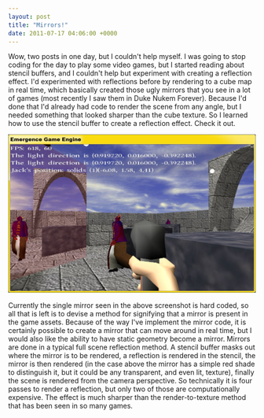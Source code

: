 ```yaml
---
layout: post
title: "Mirrors!"
date: 2011-07-17 04:06:00 +0000
---
```

Wow, two posts in one day, but I couldn't help myself. I was going to stop coding for the day to play some video games, but I started reading about stencil buffers, and I couldn't help but experiment with creating a reflection effect. I'd experimented with reflections before by rendering to a cube map in real time, which basically created those ugly mirrors that you see in a lot of games (most recently I saw them in Duke Nukem Forever). Because I'd done that I'd already had code to render the scene from any angle, but I needed something that looked sharper than the cube texture. So I learned how to use the stencil buffer to create a reflection effect. Check it out.

![Image](/assets/m/i/mirrors.JPG)

Currently the single mirror seen in the above screenshot is hard coded, so all that is left is to devise a method for signifying that a mirror is present in the game assets. Because of the way I've implement the mirror code, it is certainly possible to create a mirror that can move around in real time, but I would also like the ability to have static geometry become a mirror.
Mirrors are done in a typical full scene reflection method. A stencil buffer masks out where the mirror is to be rendered, a reflection is rendered in the stencil, the mirror is then rendered (in the case above the mirror has a simple red shade to distinguish it, but it could be any transparent, and even lit, texture), finally the scene is rendered from the camera perspective. So technically it is four passes to render a reflection, but only two of those are computationally expensive. The effect is much sharper than the render-to-texture method that has been seen in so many games.
